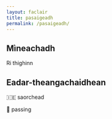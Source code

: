 ```yaml
---
layout: faclair
title: pasaigeadh
permalink: /pasaigeadh/
---
```


## Mìneachadh

Ri thighinn

## Eadar-theangachaidhean

&#x1f1ee;&#x1f1ea; saorchead

&#x1f3f4;&#xe0067;&#xe0062;&#xe0065;&#xe006e;&#xe0067;&#xe007f; passing